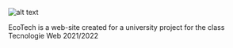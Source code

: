 ![alt text](https://github.com/xeli00/EcoTech/blob/progettotw/php/img/logo3.png?raw=true)


EcoTech is a web-site created for a university project for the class Tecnologie Web 2021/2022
